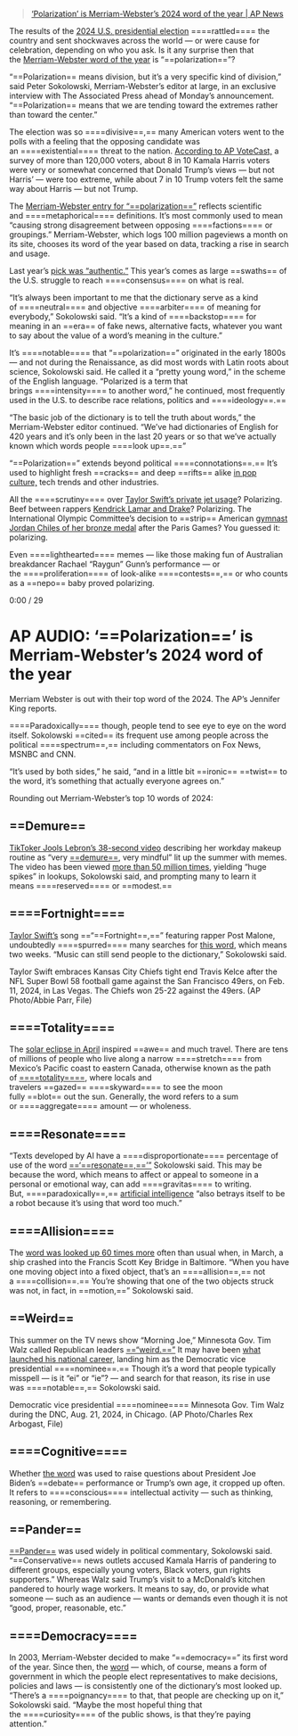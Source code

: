
> [‘Polarization’ is Merriam-Webster’s 2024 word of the year | AP News](https://apnews.com/article/word-year-merriam-webster-2024-df39b7a3651f041ac6812155f1f67f45)

The results of the [2024 U.S. presidential election](https://apnews.com/hub/election-2024) ====rattled==== the country and sent shockwaves across the world — or were cause for celebration, depending on who you ask. Is it any surprise then that the [Merriam-Webster word of the year](https://www.merriam-webster.com/wordplay/word-of-the-year) is “==polarization==”?

“==Polarization== means division, but it’s a very specific kind of division,” said Peter Sokolowski, Merriam-Webster’s editor at large, in an exclusive interview with The Associated Press ahead of Monday’s announcement. “==Polarization== means that we are tending toward the extremes rather than toward the center.”

The election was so ====divisive==,== many American voters went to the polls with a feeling that the opposing candidate was an ====existential==== threat to the nation. [According to AP VoteCast,](https://apnews.com/projects/election-results-2024/votecast/) a survey of more than 120,000 voters, about 8 in 10 Kamala Harris voters were very or somewhat concerned that Donald Trump’s views — but not Harris’ — were too extreme, while about 7 in 10 Trump voters felt the same way about Harris — but not Trump.

The [Merriam-Webster entry for “==polarization==”](https://www.merriam-webster.com/dictionary/polarizing) reflects scientific and ====metaphorical==== definitions. It’s most commonly used to mean “causing strong disagreement between opposing ====factions==== or groupings.” Merriam-Webster, which logs 100 million pageviews a month on its site, chooses its word of the year based on data, tracking a rise in search and usage.

Last year’s [pick was “authentic.”](https://apnews.com/article/merriam-webster-word-of-year-2023-a9fea610cb32ed913bc15533acab71cc) This year’s comes as large ==swaths== of the U.S. struggle to reach ====consensus==== on what is real.

“It’s always been important to me that the dictionary serve as a kind of ====neutral==== and objective ====arbiter==== of meaning for everybody,” Sokolowski said. “It’s a kind of ====backstop==== for meaning in an ==era== of fake news, alternative facts, whatever you want to say about the value of a word’s meaning in the culture.”

It’s ====notable==== that “==polarization==” originated in the early 1800s — and not during the Renaissance, as did most words with Latin roots about science, Sokolowski said. He called it a “pretty young word,” in the scheme of the English language. “Polarized is a term that brings ====intensity==== to another word,” he continued, most frequently used in the U.S. to describe race relations, politics and ====ideology==.==

“The basic job of the dictionary is to tell the truth about words,” the Merriam-Webster editor continued. “We’ve had dictionaries of English for 420 years and it’s only been in the last 20 years or so that we’ve actually known which words people ====look up==.==”

“==Polarization==” extends beyond political ====connotations==.== It’s used to highlight fresh ==cracks== and deep ==rifts== alike [in pop culture,](https://apnews.com/article/pop-culture-2024-c985d4b171608dcc00bf07c3989512d3) tech trends and other industries.

All the ====scrutiny==== over [Taylor Swift’s private jet usage](https://apnews.com/article/taylor-swift-climate-jet-carbon-emissions-kelce-chiefs-02ac425d24281bd26d73bfdf4590bc82)? Polarizing. Beef between rappers [Kendrick Lamar and Drake](https://apnews.com/article/kendrick-lamar-new-album-gnx-243dcef7e1efd6d82903bd51d4ab242c)? Polarizing. The International Olympic Committee’s decision to ==strip== American [gymnast Jordan Chiles of her bronze medal](https://apnews.com/article/2024-olympics-gymnastics-jordan-chiles-d246c9d544faf9dfb44185ae3661e869) after the Paris Games? You guessed it: polarizing.

Even ====lighthearted==== memes — like those making fun of Australian breakdancer Rachael “Raygun” Gunn’s performance — or the ====proliferation==== of look-alike ====contests==,== or who counts as a ==nepo== baby proved polarizing.

0:00 / 29

# AP AUDIO: ‘==Polarization==’ is Merriam-Webster’s 2024 word of the year

Merriam Webster is out with their top word of the 2024. The AP’s Jennifer King reports.

====Paradoxically==== though, people tend to see eye to eye on the word itself. Sokolowski ==cited== its frequent use among people across the political ====spectrum==,== including commentators on Fox News, MSNBC and CNN.

“It’s used by both sides,” he said, “and in a little bit ==ironic== ==twist== to the word, it’s something that actually everyone agrees on.”

Rounding out Merriam-Webster’s top 10 words of 2024:

## ==Demure==

[TikToker Jools Lebron’s 38-second video](https://apnews.com/article/demure-tiktok-trend-content-creator-income-jools-lebron-ba2a60b3c5db4eaffef9f2e8d8a8eb34) describing her workday makeup routine as “very [==demure==](https://www.merriam-webster.com/dictionary/demure), very mindful” lit up the summer with memes. The video has been viewed [more than 50 million times](https://apnews.com/article/new-year-over-it-trends-2024-b715e7f95a2cddd398db14dbe7c66444), yielding “huge spikes” in lookups, Sokolowski said, and prompting many to learn it means ====reserved==== or ==modest.==

## ====Fortnight====

[Taylor Swift’s](https://apnews.com/hub/taylor-swift) song ==“==Fortnight==,==” featuring rapper Post Malone, undoubtedly ====spurred==== many searches for [this word](https://www.merriam-webster.com/dictionary/fortnight), which means two weeks. “Music can still send people to the dictionary,” Sokolowski said.

Taylor Swift embraces Kansas City Chiefs tight end Travis Kelce after the NFL Super Bowl 58 football game against the San Francisco 49ers, on Feb. 11, 2024, in Las Vegas. The Chiefs won 25-22 against the 49ers. (AP Photo/Abbie Parr, File)

## ====Totality====

The [solar eclipse in April](https://apnews.com/hub/solar-eclipse-2024) inspired ==awe== and much travel. There are tens of millions of people who live along a narrow ====stretch==== from Mexico’s Pacific coast to eastern Canada, otherwise known as the path of [====totality====](https://www.merriam-webster.com/dictionary/totality), where locals and travelers ==gazed== ====skyward==== to see the moon fully ==blot== out the sun. Generally, the word refers to a sum or ====aggregate==== amount — or wholeness.

## ====Resonate====

“Texts developed by AI have a ====disproportionate==== percentage of use of the word [==‘==resonate==,==’”](https://www.merriam-webster.com/dictionary/resonate) Sokolowski said. This may be because the word, which means to affect or appeal to someone in a personal or emotional way, can add ====gravitas==== to writing. But, ====paradoxically==,== [artificial intelligence](https://apnews.com/hub/artificial-intelligence) “also betrays itself to be a robot because it’s using that word too much.”

## ====Allision====

The [word was looked up 60 times more](https://www.merriam-webster.com/wordplay/the-words-of-the-week-mar-29) often than usual when, in March, a ship crashed into the Francis Scott Key Bridge in Baltimore. “When you have one moving object into a fixed object, that’s an ====allision==,== not a ====collision==.== You’re showing that one of the two objects struck was not, in fact, in ==motion,==” Sokolowski said.

## ==Weird==

This summer on the TV news show “Morning Joe,” Minnesota Gov. Tim Walz called Republican leaders [==“weird.==”](https://www.merriam-webster.com/dictionary/weird) It may have been [what launched his national career,](https://apnews.com/article/kamala-walz-vp-weird-trump-gen-z-f9d718890c3ca907f42dba5934075382) landing him as the Democratic vice presidential ====nominee==.== Though it’s a word that people typically misspell — is it “ei” or “ie”? — and search for that reason, its rise in use was ====notable==,== Sokolowski said.

Democratic vice presidential ====nominee==== Minnesota Gov. Tim Walz during the DNC, Aug. 21, 2024, in Chicago. (AP Photo/Charles Rex Arbogast, File)

## ====Cognitive====

Whether [the word](https://www.merriam-webster.com/dictionary/cognitive) was used to raise questions about President Joe Biden’s ==debate== performance or Trump’s own age, it cropped up often. It refers to ====conscious==== intellectual activity — such as thinking, reasoning, or remembering.

## ==Pander==

[==Pander==](https://www.merriam-webster.com/dictionary/pander) was used widely in political commentary, Sokolowski said. “==Conservative== news outlets accused Kamala Harris of pandering to different groups, especially young voters, Black voters, gun rights supporters.” Whereas Walz said Trump’s visit to a McDonald’s kitchen pandered to hourly wage workers. It means to say, do, or provide what someone — such as an audience — wants or demands even though it is not “good, proper, reasonable, etc.”

## ====Democracy====

In 2003, Merriam-Webster decided to make “==democracy==” its first word of the year. Since then, the [word](https://www.merriam-webster.com/dictionary/democracy) — which, of course, means a form of government in which the people elect representatives to make decisions, policies and laws — is consistently one of the dictionary’s most looked up. “There’s a ====poignancy==== to that, that people are checking up on it,” Sokolowski said. “Maybe the most hopeful thing that the ====curiosity==== of the public shows, is that they’re paying attention.”
